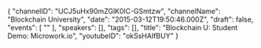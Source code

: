 {
    "channelID": "UCJ5uHx90mZGlK0lC-GSmtzw",
    "channelName": "Blockchain University",
    "date": "2015-03-12T19:50:46.000Z",
    "draft": false,
    "events": [
        ""
    ],
    "speakers": [],
    "tags": [],
    "title": "Blockchain U: Student Demo: Microwork.io",
    "youtubeID": "okSsHAIfBUY"
}
